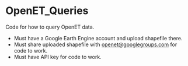 # OpenET_Queries

Code for how to query OpenET data. 

* Must have a Google Earth Engine account and upload shapefile there. 
* Must share uploaded shapefile with openet@googlegroups.com for code to work. 
* Must have API key for code to work. 
